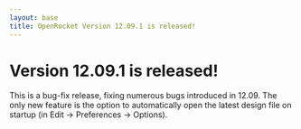 ```yaml
---
layout: base
title: OpenRocket Version 12.09.1 is released!
---
```


# Version 12.09.1 is released!

This is a bug-fix release, fixing numerous bugs introduced in 12.09. The only new feature is the option to automatically open the latest design file on startup (in Edit → Preferences → Options).
